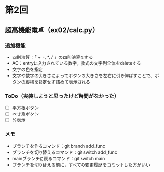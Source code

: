 # 第2回
## 超高機能電卓（ex02/calc.py）
### 追加機能
- 四則演算：「 +, -, *, / 」の四則演算をする
- AC：entryに入力されている数字，数式の文字列全体をdeleteする
- 文字の色を指定
- 文字や数字の大きさによってボタンの大きさを左右に引き伸ばすことで、ボタンの縦横を指定せず詰めて表示される
### ToDo（実装しようと思ったけど時間がなかった）
- [ ] 平方根ボタン
- [ ] べき乗ボタン
- [ ] %表示
### メモ
- ブランチを作るコマンド：git branch add_func
- ブランチを切り替えるコマンド：git switch add_func
- mainブランチに戻るコマンド：git switch main
- ブランチを切り替える前に，すべての変更履歴をコミットした方がいい
